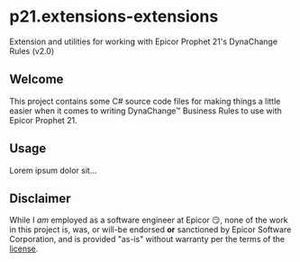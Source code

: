 # p21.extensions-extensions

Extension and utilities for working with Epicor Prophet 21's DynaChange Rules (v2.0)

## Welcome

This project contains some C# source code files for making things a little easier when it
comes to writing DynaChange&trade; Business Rules to use with Epicor Prophet 21.

## Usage

Lorem ipsum dolor sit...

## Disclaimer

While I *am* employed as a software engineer at Epicor :smirk:, none of the work in this
project is, was, or will-be endorsed **or** sanctioned by Epicor Software Corporation, and
is provided "as-is" without warranty per the terms of the [license](LICENSE).